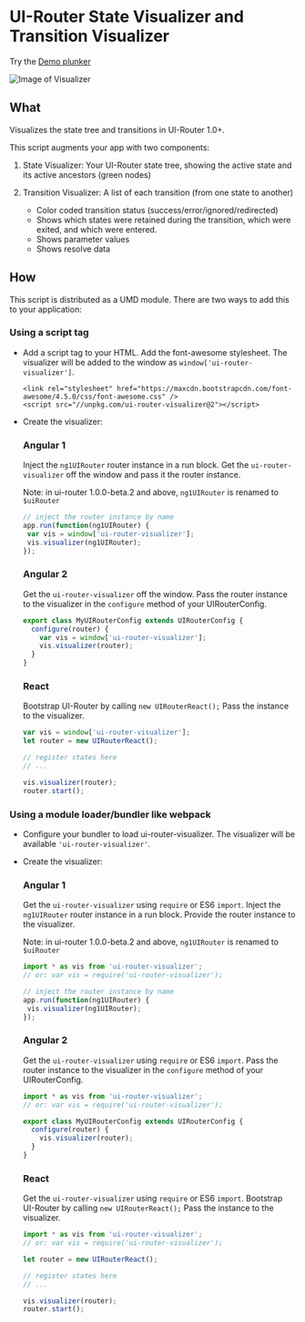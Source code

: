 # UI-Router State Visualizer and Transition Visualizer

Try the [Demo plunker](http://plnkr.co/edit/MZ7ypavytxD1Ty1UHozo?p=info)

![Image of Visualizer](https://pbs.twimg.com/media/Cn7epJ_UMAAHWqu.jpg)

## What

Visualizes the state tree and transitions in UI-Router 1.0+.

This script augments your app with two components:

1) State Visualizer: Your UI-Router state tree, showing the active state and its active ancestors (green nodes)

2) Transition Visualizer: A list of each transition (from one state to another)

   - Color coded transition status (success/error/ignored/redirected)
   - Shows which states were retained during the transition, which were exited, and which were entered.
   - Shows parameter values
   - Shows resolve data

## How

This script is distributed as a UMD module.
There are two ways to add this to your application:

### Using a script tag

-   Add a script tag to your HTML.
    Add the font-awesome stylesheet.
    The visualizer will be added to the window as `window['ui-router-visualizer']`.

    ```
    <link rel="stylesheet" href="https://maxcdn.bootstrapcdn.com/font-awesome/4.5.0/css/font-awesome.css" />
    <script src="//unpkg.com/ui-router-visualizer@2"></script>
    ```

-   Create the visualizer:

    ### Angular 1

    Inject the `ng1UIRouter` router instance in a run block.
    Get the `ui-router-visualizer` off the window and pass it the router instance.

    Note: in ui-router 1.0.0-beta.2 and above, `ng1UIRouter` is renamed to `$uiRouter`

    ```js
    // inject the router instance by name
    app.run(function(ng1UIRouter) {
     var vis = window['ui-router-visualizer'];
     vis.visualizer(ng1UIRouter);
    });
    ```

    ### Angular 2

    Get the `ui-router-visualizer` off the window.
    Pass the router instance to the visualizer in the `configure` method of your UIRouterConfig.

    ```js
    export class MyUIRouterConfig extends UIRouterConfig {
      configure(router) {
        var vis = window['ui-router-visualizer'];
        vis.visualizer(router);
      }
    }
    ```

    ### React

    Bootstrap UI-Router by calling `new UIRouterReact();`
    Pass the instance to the visualizer.

    ```js
    var vis = window['ui-router-visualizer'];
    let router = new UIRouterReact();

    // register states here
    // ...

    vis.visualizer(router);
    router.start();
    ```


### Using a module loader/bundler like webpack

-   Configure your bundler to load ui-router-visualizer.
    The visualizer will be available `'ui-router-visualizer'`.

-   Create the visualizer:

    ### Angular 1

    Get the `ui-router-visualizer` using `require` or ES6 `import`.
    Inject the `ng1UIRouter` router instance in a run block.
    Provide the router instance to the visualizer.

    Note: in ui-router 1.0.0-beta.2 and above, `ng1UIRouter` is renamed to `$uiRouter`

    ```js
    import * as vis from 'ui-router-visualizer';
    // or: var vis = require('ui-router-visualizer');

    // inject the router instance by name
    app.run(function(ng1UIRouter) {
     vis.visualizer(ng1UIRouter);
    });
    ```

    ### Angular 2

    Get the `ui-router-visualizer` using `require` or ES6 `import`.
    Pass the router instance to the visualizer in the `configure` method of your UIRouterConfig.

    ```js
    import * as vis from 'ui-router-visualizer';
    // or: var vis = require('ui-router-visualizer');

    export class MyUIRouterConfig extends UIRouterConfig {
      configure(router) {
        vis.visualizer(router);
      }
    }
    ```

    ### React

    Get the `ui-router-visualizer` using `require` or ES6 `import`.
    Bootstrap UI-Router by calling `new UIRouterReact();`
    Pass the instance to the visualizer.

    ```js
    import * as vis from 'ui-router-visualizer';
    // or: var vis = require('ui-router-visualizer');

    let router = new UIRouterReact();

    // register states here
    // ...

    vis.visualizer(router);
    router.start();
    ```



